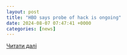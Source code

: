 ```yaml
---
layout: post
title: "HBO says probe of hack is ongoing"
date: 2024-08-07 07:47:41 +0000
categories: [news]
---
```


[Читати далі](https://sg.finance.yahoo.com/news/hbo-says-probe-hack-ongoing-202317187--finance.html)
